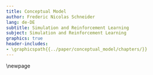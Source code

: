 ```yaml
---
title: Conceptual Model
author: Frederic Nicolas Schneider
lang: de-DE
subtitle: Simulation and Reinforcement Learning
subject: Simulation and Reinforcement Learning
graphics: true
header-includes:
- \graphicspath{{../paper/conceptual_model/chapters/}}
---
```

\newpage
